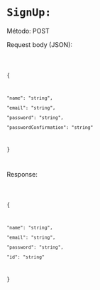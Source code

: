 # `SignUp:`

Método: POST

Request body (JSON):

<code>

  {

    "name": "string",

    "email": "string",

    "password": "string",

    "passwordConfirmation": "string"

  }

</code>

Response:

<code>

  {

    "name": "string",

    "email": "string",

    "password": "string",

    "id": "string"

  }

</code>

